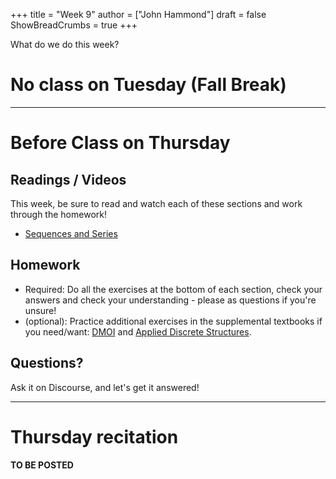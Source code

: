 +++
title = "Week 9"
author = ["John Hammond"]
draft = false
ShowBreadCrumbs = true
+++

 What do we do this week? 
<!--more-->

# No class on Tuesday (Fall Break)

---

# Before Class on Thursday


## Readings / Videos

This week, be sure to read and watch each of these sections and work through the homework!
* [Sequences and Series](https://www.math.wichita.edu/discrete-book/section-objects-seqseries.html)

## Homework

* Required: Do all the exercises at the bottom of each section, check your answers and check your understanding - please as questions if you're unsure!
* (optional): Practice additional exercises in the supplemental textbooks if you need/want: [DMOI](http://discrete.openmathbooks.org/dmoi3/) and [Applied Discrete Structures](http://faculty.uml.edu/klevasseur/ads/index-ads.html).

## Questions?

Ask it on Discourse, and let's get it answered!

---

# Thursday recitation

**TO BE POSTED**


